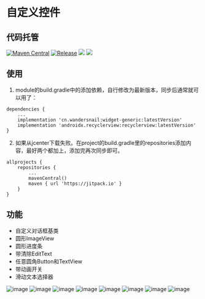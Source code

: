 # 自定义控件

## 代码托管
[![Maven Central](https://maven-badges.herokuapp.com/maven-central/cn.wandersnail/widget-generic/badge.svg)](https://maven-badges.herokuapp.com/maven-central/cn.wandersnail/widget-generic)
[![Release](https://jitpack.io/v/cn.wandersnail/widget-generic.svg)](https://jitpack.io/#cn.wandersnail/widget-generic)
[![](https://img.shields.io/badge/源码-github-blue.svg)](https://github.com/wandersnail/widget-generic)
[![](https://img.shields.io/badge/源码-码云-blue.svg)](https://gitee.com/fszeng/widget-generic)
## 使用

1. module的build.gradle中的添加依赖，自行修改为最新版本，同步后通常就可以用了：
```
dependencies {
	...
	implementation 'cn.wandersnail:widget-generic:latestVersion'
	implementation 'androidx.recyclerview:recyclerview:latestVersion'
}
```

2. 如果从jcenter下载失败。在project的build.gradle里的repositories添加内容，最好两个都加上，添加完再次同步即可。
```
allprojects {
	repositories {
		...
		mavenCentral()
		maven { url 'https://jitpack.io' }
	}
}
```

## 功能

- 自定义对话框基类
- 圆形ImageView
- 圆形进度条
- 带清除EditText
- 任意圆角Button和TextView
- 带动画开关
- 滑动文本选择器

![image](https://s2.ax1x.com/2020/02/29/3shmWD.png)
![image](https://s2.ax1x.com/2020/02/29/3shalQ.gif)
![image](https://s2.ax1x.com/2020/02/29/3shKQH.gif)
![image](https://s2.ax1x.com/2020/02/29/3shYY8.gif)
![image](https://s2.ax1x.com/2020/02/29/3shQOA.gif)
![image](https://s2.ax1x.com/2020/02/29/3sh3wt.gif)
![image](https://s2.ax1x.com/2020/02/29/3shdyj.gif)
![image](https://s2.ax1x.com/2020/02/29/3sIMy4.gif)